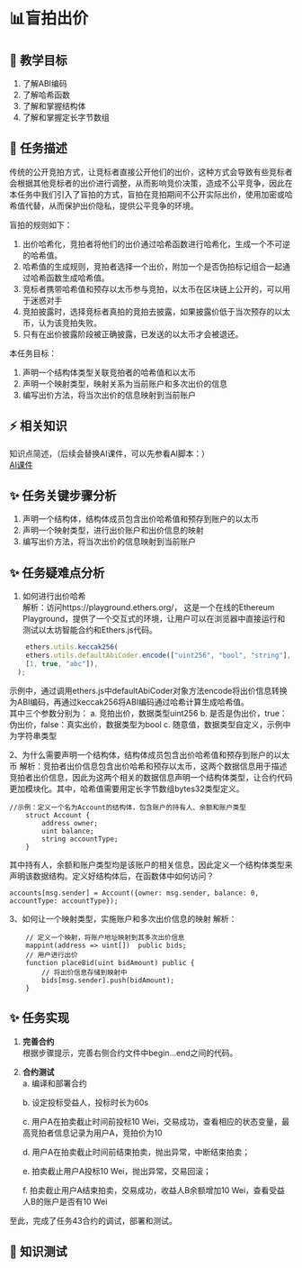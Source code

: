# 📊盲拍出价

## **🚧 教学目标**

1. 了解ABI编码
2. 了解哈希函数
3. 了解和掌握结构体
4. 了解和掌握定长字节数组
 

## **💚 任务描述**

传统的公开竞拍方式，让竞标者直接公开他们的出价，这种方式会导致有些竞标者会根据其他竞标者的出价进行调整，从而影响竞价决策，造成不公平竞争，因此在本任务中我们引入了盲拍的方式，盲拍在竞拍期间不公开实际出价，使用加密或哈希值代替，从而保护出价隐私，提供公平竞争的环境。  

盲拍的规则如下：
1. 出价哈希化，竞拍者将他们的出价通过哈希函数进行哈希化，生成一个不可逆的哈希值。
2. 哈希值的生成规则，竞拍者选择一个出价，附加一个是否伪拍标记组合一起通过哈希函数生成哈希值。
3. 竞标者携带哈希值和预存以太币参与竞拍，以太币在区块链上公开的，可以用于迷惑对手
4. 竞拍披露时，选择竞标者真拍的竞拍去披露，如果披露价低于当次预存的以太币，认为该竞拍失败。
5. 只有在出价披露阶段被正确披露，已发送的以太币才会被退还。  

本任务目标：
1. 声明一个结构体类型关联竞拍者的哈希值和以太币
2. 声明一个映射类型，映射关系为当前账户和多次出价的信息  
3. 编写出价方法，将当次出价的信息映射到当前账户 
 

## **⚡ 相关知识**
知识点简述，（后续会替换AI课件，可以先参看AI脚本：）  
[AI课件](https://docs.qq.com/sheet/DSmdHWWNoT25LTENl?tab=qpst6z)  
   

## **✨ 任务关键步骤分析**
1. 声明一个结构体，结构体成员包含出价哈希值和预存到账户的以太币
2. 声明一个映射类型，进行出价账户和出价信息的映射 
3. 编写出价方法，将当次出价的信息映射到当前账户

## **✨ 任务疑难点分析**
1. 如何进行出价哈希  
解析：访问https://playground.ethers.org/， 这是一个在线的Ethereum Playground，提供了一个交互式的环境，让用户可以在浏览器中直接运行和测试以太坊智能合约和Ethers.js代码。
```JavaScript
    ethers.utils.keccak256(
    ethers.utils.defaultAbiCoder.encode(["uint256", "bool", "string"],
    [1, true, "abc"]),
  );
```   
示例中，通过调用ethers.js中defaultAbiCoder对象方法encode将出价信息转换为ABI编码，再通过keccak256将ABI编码通过哈希计算生成哈希值。  
其中三个参数分别为：
a. 竞拍出价，数据类型uint256
b. 是否是伪出价，true：伪出价，false：真实出价，数据类型为bool
c. 随意值，数据类型自定义，示例中为字符串类型

2、为什么需要声明一个结构体，结构体成员包含出价哈希值和预存到账户的以太币
解析：竞拍者出价信息包含出价哈希和预存以太币，这两个数据信息用于描述竞拍者出价信息，因此为这两个相关的数据信息声明一个结构体类型，让合约代码更加模块化。其中，哈希值需要用定长字节数组bytes32类型定义。
```Solidity
//示例：定义一个名为Account的结构体，包含账户的持有人、余额和账户类型
    struct Account {
        address owner;
        uint balance;
        string accountType;
    }
```  
其中持有人，余额和账户类型均是该账户的相关信息，因此定义一个结构体类型来声明该数据结构。定义好结构体后，在函数体中如何访问？
```Solidity
accounts[msg.sender] = Account({owner: msg.sender, balance: 0,
accountType: accountType});
```  

3、如何让一个映射类型，实施账户和多次出价信息的映射
解析：
```Solidity
    // 定义一个映射，将账户地址映射到其多次出价信息
    mappint(address => uint[])  public bids;
    // 用户进行出价
    function placeBid(uint bidAmount) public {
        // 将出价信息存储到映射中
        bids[msg.sender].push(bidAmount);
    }  
```  


## **✨ 任务实现**
1. **完善合约**  
    根据步骤提示，完善右侧合约文件中begin...end之间的代码。

3. **合约测试**  
   a. 编译和部署合约   

   b. 设定投标受益人，投标时长为60s

   c. 用户A在拍卖截止时间前投标10 Wei，交易成功，查看相应的状态变量，最高竞拍者信息记录为用户A，竞拍价为10

   d. 用户A在拍卖截止时间前结束拍卖，抛出异常，中断结束拍卖； 

   e. 拍卖截止用户A投标10 Wei，抛出异常，交易回滚； 

   f. 拍卖截止用户A结束拍卖，交易成功，收益人B余额增加10 Wei，查看受益人B的账户是否有10 Wei

   

至此，完成了任务43合约的调试，部署和测试。
## **🌸 知识测试**  
